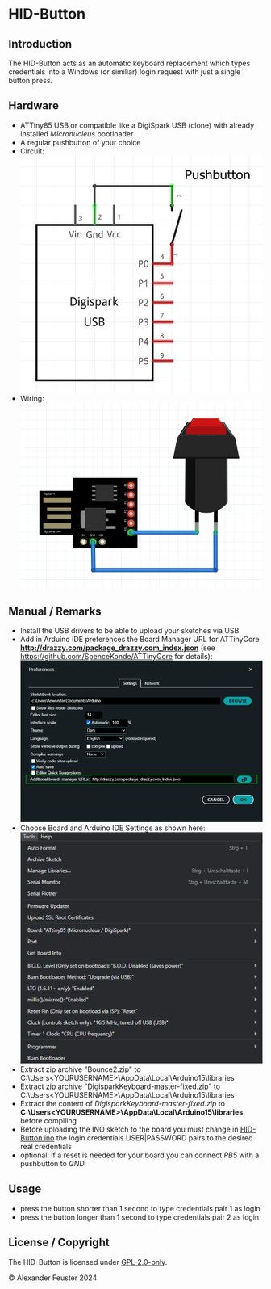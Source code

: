 # HID-Button

## Introduction
The HID-Button acts as an automatic keyboard replacement which types credentials into a Windows (or similiar) login request with just a single button press.

## Hardware
- ATTiny85 USB or compatible like a DigiSpark USB (clone) with already installed _Micronucleus_ bootloader
- A regular pushbutton of your choice
- Circuit:<br> ![Circuit](./docs/Circuit.png)
- Wiring:<br> ![Wiring](./docs/Wiring.png)

## Manual / Remarks
- Install the USB drivers to be able to upload your sketches via USB
- Add in Arduino IDE preferences the Board Manager URL for ATTinyCore __http://drazzy.com/package_drazzy.com_index.json__ (see https://github.com/SpenceKonde/ATTinyCore for details):<br> ![Boardmanager-URL](./docs/Boardmanager-URL.png)
- Choose Board and Arduino IDE Settings as shown here:<br> ![Arduino IDE Settings](./docs/Arduino_IDE_Settings.png)
- Extract zip archive "Bounce2.zip" to C:\Users\<YOURUSERNAME>\AppData\Local\Arduino15\libraries
- Extract zip archive "DigisparkKeyboard-master-fixed.zip" to C:\Users\<YOURUSERNAME>\AppData\Local\Arduino15\libraries
- Extract the content of _DigisparkKeyboard-master-fixed.zip_ to __C:\Users\<YOURUSERNAME>\AppData\Local\Arduino15\libraries__ before compiling
- Before uploading the INO sketch to the board you must change in [HID-Button.ino](./HID-Button.ino) the login credentials USER|PASSWORD pairs to the desired real credentials
- optional: if a reset is needed for your board you can connect _PB5_ with a pushbutton to _GND_

## Usage
- press the button shorter than 1 second to type credentials pair 1 as login
- press the button longer than 1 second to type credentials pair 2 as login

## License / Copyright
The HID-Button is licensed under [GPL-2.0-only](./LICENSE).

© Alexander Feuster 2024
